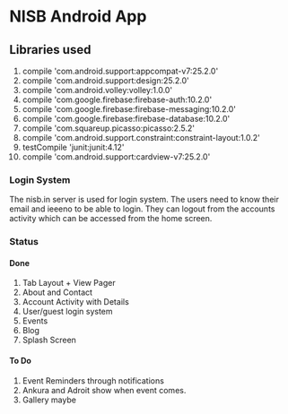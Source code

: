 # NISB Android App

## Libraries used
1.    compile 'com.android.support:appcompat-v7:25.2.0'
2.    compile 'com.android.support:design:25.2.0'
3.    compile 'com.android.volley:volley:1.0.0'
4.    compile 'com.google.firebase:firebase-auth:10.2.0'
5.    compile 'com.google.firebase:firebase-messaging:10.2.0'
6.    compile 'com.google.firebase:firebase-database:10.2.0'
7.    compile 'com.squareup.picasso:picasso:2.5.2'
8.    compile 'com.android.support.constraint:constraint-layout:1.0.2'
9.    testCompile 'junit:junit:4.12'
10.    compile 'com.android.support:cardview-v7:25.2.0'

### Login System
The nisb.in server is used for login system. The users need to know their email and ieeeno to be able to login. They can logout from the accounts activity which can be accessed from the home screen.

### Status
#### Done
1. Tab Layout + View Pager
2. About and Contact
3. Account Activity with Details
4. User/guest login system
5. Events
6. Blog
7. Splash Screen

#### To Do
1. Event Reminders through notifications
2. Ankura and Adroit show when event comes.
3. Gallery maybe

